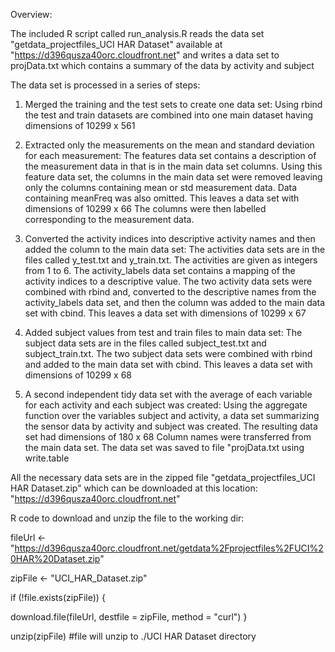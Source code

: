 
Overview:

The included R script called run_analysis.R reads the data set "getdata_projectfiles_UCI HAR Dataset" available at "https://d396qusza40orc.cloudfront.net" and writes a data set to projData.txt which contains a summary of the data by activity and subject


The data set is processed in a series of steps:

  1) Merged the training and the test sets to create one data set:
  Using rbind the test and train datasets are combined into one main dataset having dimensions of 10299 x 561


  2) Extracted only the measurements on the mean and standard deviation for each measurement:
  The features data set contains a description of the measurement data in that is in the main data set columns. Using this feature data set, the columns in the main data set were removed leaving only the columns containing mean or std measurement data.  Data containing meanFreq was also omitted.  This leaves a data set with dimensions of  10299 x 66
The columns were then labelled corresponding to the measurement data.
 
 
  3) Converted the activity indices into descriptive activity names and then added the column to the main data set:
  The activities data sets are in the files called y_test.txt and y_train.txt.  The activities are given as integers from 1 to 6. 
The activity_labels data set contains a mapping of the activity indices to a descriptive value.
The two activity data sets were combined with rbind and, converted to the descriptive names from the activity_labels data set, and then the column was added to the main data set with cbind.
This leaves a data set with dimensions of 10299 x 67


  4) Added subject values from test and train files to main data set:
  The subject data sets are in the files called subject_test.txt and subject_train.txt.
The two subject data sets were combined with rbind and added to the main data set with cbind.
This leaves a data set with dimensions of 10299 x 68


  5) A second independent tidy data set with the average of each variable for each activity and each subject was created:
  Using the aggregate function over the variables subject and activity, a data set summarizing the sensor data by activity and subject was created.
The resulting data set had dimensions of 180 x 68
Column names were transferred from the main data set.
The data set was saved to file "projData.txt using write.table



  All the necessary data sets are in the zipped file "getdata_projectfiles_UCI HAR Dataset.zip" which can be downloaded at this location:
"https://d396qusza40orc.cloudfront.net"


R code to download and unzip the file to the working dir:

fileUrl <- "https://d396qusza40orc.cloudfront.net/getdata%2Fprojectfiles%2FUCI%20HAR%20Dataset.zip"

zipFile <- "UCI_HAR_Dataset.zip"

if (!file.exists(zipFile)) {

  download.file(fileUrl, destfile = zipFile, method = "curl")
}

unzip(zipFile) #file will unzip to ./UCI HAR Dataset directory



